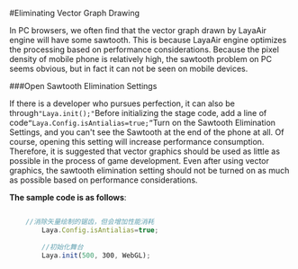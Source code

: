 #Eliminating Vector Graph Drawing



In PC browsers, we often find that the vector graph drawn by LayaAir engine will have some sawtooth. This is because LayaAir engine optimizes the processing based on performance considerations. Because the pixel density of mobile phone is relatively high, the sawtooth problem on PC seems obvious, but in fact it can not be seen on mobile devices.



###Open Sawtooth Elimination Settings

If there is a developer who pursues perfection, it can also be through`"Laya.init();"`Before initializing the stage code, add a line of code`“Laya.Config.isAntialias=true;”`Turn on the Sawtooth Elimination Settings, and you can't see the Sawtooth at the end of the phone at all. Of course, opening this setting will increase performance consumption. Therefore, it is suggested that vector graphics should be used as little as possible in the process of game development. Even after using vector graphics, the sawtooth elimination setting should not be turned on as much as possible based on performance considerations.

**The sample code is as follows**:


```javascript

    //消除矢量绘制的锯齿，但会增加性能消耗
        Laya.Config.isAntialias=true;
         
        //初始化舞台
        Laya.init(500, 300, WebGL);
```

